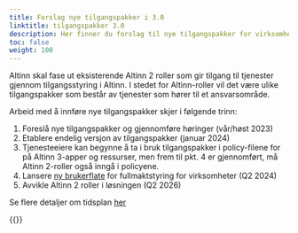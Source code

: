 ```yaml
---
title: Forslag nye tilgangspakker i 3.0
linktitle: tilgangspakker 3.0
description: Her finner du forslag til nye tilgangspakker for virksomheter og innbyggere 
toc: false
weight: 100
---
```


Altinn skal fase ut eksisterende Altinn 2 roller som gir tilgang til tjenester gjennom tilgangsstyring i Altinn. I stedet for Altinn-roller vil det være ulike tilgangspakker som består av tjenester som hører til et ansvarsområde.

Arbeid med å innføre nye tilgangspakker skjer i følgende trinn: 
1. Foreslå nye tilgangspakker og gjennomføre høringer (vår/høst 2023)
2. Etablere endelig versjon av tilgangspakker (januar 2024)
3. Tjenesteeiere kan begynne å ta i bruk tilgangspakker i policy-filene for på Altinn 3-apper og ressurser, men frem til pkt. 4 er gjennomført, må Altinn 2-roller også inngå i policyene.
4. Lansere [ny brukerflate](/authorization/migration/#nye-tilgangsgrupper-og-ny-brukerflate-for-tilgangsstyring-for-virksomheter) for fullmaktstyring for virksomheter (Q2 2024)
5. Avvikle Altinn 2 roller i løsningen (Q2 2026)
   
Se flere detaljer om tidsplan [her](/authorization/migration/new-accessgroups/#tidsplan-for-arbeidet)

{{<children />}}
